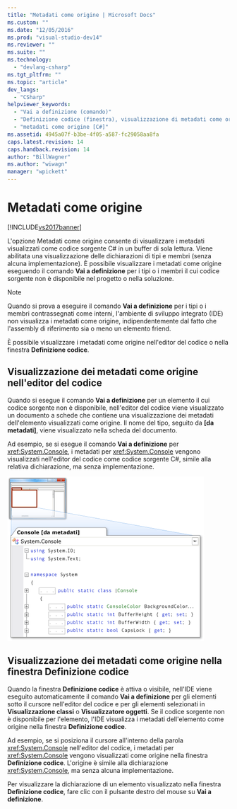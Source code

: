 ```yaml
---
title: "Metadati come origine | Microsoft Docs"
ms.custom: ""
ms.date: "12/05/2016"
ms.prod: "visual-studio-dev14"
ms.reviewer: ""
ms.suite: ""
ms.technology: 
  - "devlang-csharp"
ms.tgt_pltfrm: ""
ms.topic: "article"
dev_langs: 
  - "CSharp"
helpviewer_keywords: 
  - "Vai a definizione (comando)"
  - "Definizione codice (finestra), visualizzazione di metadati come origine"
  - "metadati come origine [C#]"
ms.assetid: 4945a07f-b3be-4f05-a587-fc29058aa8fa
caps.latest.revision: 14
caps.handback.revision: 14
author: "BillWagner"
ms.author: "wiwagn"
manager: "wpickett"
---
```

# Metadati come origine
[!INCLUDE[vs2017banner](../code-quality/includes/vs2017banner.md)]

L'opzione Metadati come origine consente di visualizzare i metadati visualizzati come codice sorgente C\# in un buffer di sola lettura. Viene abilitata una visualizzazione delle dichiarazioni di tipi e membri \(senza alcuna implementazione\). È possibile visualizzare i metadati come origine eseguendo il comando **Vai a definizione** per i tipi o i membri il cui codice sorgente non è disponibile nel progetto o nella soluzione.  
  
> [!NOTE]
>  Quando si prova a eseguire il comando **Vai a definizione** per i tipi o i membri contrassegnati come interni, l'ambiente di sviluppo integrato \(IDE\) non visualizza i metadati come origine, indipendentemente dal fatto che l'assembly di riferimento sia o meno un elemento friend.  
  
 È possibile visualizzare i metadati come origine nell'editor del codice o nella finestra **Definizione codice**.  
  
## Visualizzazione dei metadati come origine nell'editor del codice  
 Quando si esegue il comando **Vai a definizione** per un elemento il cui codice sorgente non è disponibile, nell'editor del codice viene visualizzato un documento a schede che contiene una visualizzazione dei metadati dell'elemento visualizzati come origine. Il nome del tipo, seguito da **\[da metadati\]**, viene visualizzato nella scheda del documento.  
  
 Ad esempio, se si esegue il comando **Vai a definizione** per <xref:System.Console>, i metadati per <xref:System.Console> vengono visualizzati nell'editor del codice come codice sorgente C\#, simile alla relativa dichiarazione, ma senza implementazione.  
  
 ![Metadati come origine](../csharp-ide/media/metadatasource.png "MetadataSource")  
  
## Visualizzazione dei metadati come origine nella finestra Definizione codice  
 Quando la finestra **Definizione codice** è attiva o visibile, nell'IDE viene eseguito automaticamente il comando **Vai a definizione** per gli elementi sotto il cursore nell'editor del codice e per gli elementi selezionati in **Visualizzazione classi** o **Visualizzatore oggetti**. Se il codice sorgente non è disponibile per l'elemento, l'IDE visualizza i metadati dell'elemento come origine nella finestra **Definizione codice**.  
  
 Ad esempio, se si posiziona il cursore all'interno della parola <xref:System.Console> nell'editor del codice, i metadati per <xref:System.Console> vengono visualizzati come origine nella finestra **Definizione codice**. L'origine è simile alla dichiarazione <xref:System.Console>, ma senza alcuna implementazione.  
  
 Per visualizzare la dichiarazione di un elemento visualizzato nella finestra **Definizione codice**, fare clic con il pulsante destro del mouse su **Vai a definizione**.